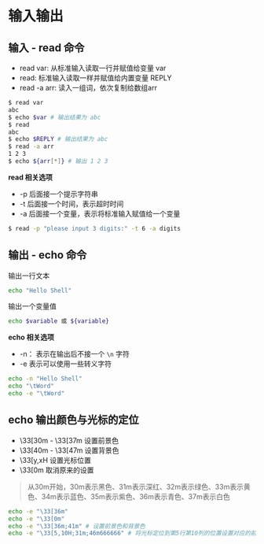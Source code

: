 # 输入输出

## 输入 - read 命令

* read var: 从标准输入读取一行并赋值给变量 var
* read: 标准输入读取一样并赋值给内置变量 REPLY
* read -a arr: 读入一组词，依次复制给数组arr

```sh
$ read var
abc
$ echo $var # 输出结果为 abc
$ read
abc
$ echo $REPLY # 输出结果为 abc
$ read -a arr
1 2 3
$ echo ${arr[*]} # 输出 1 2 3
```

**read 相关选项**
* -p 后面接一个提示字符串
* -t 后面接一个时间，表示超时时间
* -a 后面接一个变量，表示将标准输入赋值给一个变量
  
```sh
$ read -p "please input 3 digits:" -t 6 -a digits
```


## 输出 - echo 命令

输出一行文本
```sh
echo "Hello Shell"
```

输出一个变量值
```sh
echo $variable 或 ${variable}
```

**echo 相关选项**
* -n： 表示在输出后不接一个 `\n` 字符
* -e 表示可以使用一些转义字符
  
```sh
echo -n "Hello Shell"
echo "\tWord"
echo -e "\tWord"
```

## echo 输出颜色与光标的定位
* \33[30m - \33[37m 设置前景色
* \33[40m - \33[47m 设置背景色
* \33[y,xH 设置光标位置
* \33[0m 取消原来的设置

> 从30m开始，30m表示黑色、31m表示深红、32m表示绿色、33m表示黄色、34m表示蓝色、35m表示紫色、36m表示青色、37m表示白色

```sh
echo -e "\33[36m"
echo -e "\33[0m"
echo -e "\33[36m;41m" # 设置前景色和背景色
echo -e "\33[5,10H;31m;46m666666" # 将光标定位到第5行第10列的位置设置对应的前景色和背景色
```
